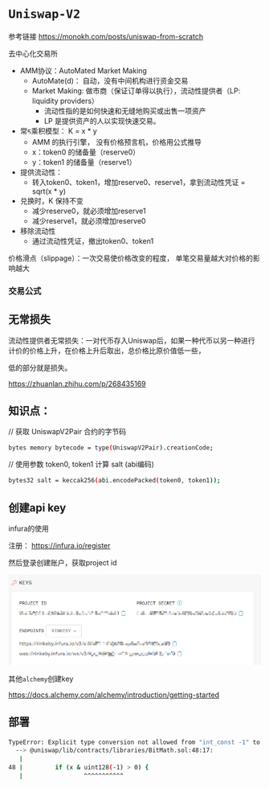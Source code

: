 # `Uniswap-V2`

参考链接
https://monokh.com/posts/uniswap-from-scratch

去中心化交易所

- AMM协议：AutoMated Market Making 
  - AutoMate(d)： ⾃动，没有中间机构进⾏资⾦交易
  - Market Making: 做市商（保证订单得以执⾏），流动性提供者（LP: liquidity providers） 
    - 流动性指的是如何快速和⽆缝地购买或出售⼀项资产
    - LP 是提供资产的⼈以实现快速交易。
- 常ᰁ乘积模型： K = x * y
  - AMM 的执⾏引擎， 没有价格预⾔机，价格⽤公式推导
  -  x：token0 的储备量（reserve0） 
  - y：token1 的储备量（reserve1） 
- 提供流动性：
  - 转⼊token0、token1，增加reserve0、reserve1，拿到流动性凭证 = sqrt(x * y)
- 兑换时，K 保持不变
  - 减少reserve0，就必须增加reserve1 
  - 减少reserve1，就必须增加reserve0 
- 移除流动性
  - 通过流动性凭证，撤出token0、token1

价格滑点（slippage）：⼀次交易使价格改变的程度， 单笔交易量越⼤对价格的影响越⼤

### 交易公式


## 无常损失

流动性提供者⽆常损失：⼀对代币存⼊Uniswap后，如果⼀种代币以另⼀种进⾏计价的价格上升，在价格上升后取出，总价格⽐原价值低⼀些，

低的部分就是损失。

https://zhuanlan.zhihu.com/p/268435169



## 知识点：
// 获取 UniswapV2Pair 合约的字节码
```bash
bytes memory bytecode = type(UniswapV2Pair).creationCode;
```

// 使用参数 token0, token1 计算 salt (abi编码)
```bash
bytes32 salt = keccak256(abi.encodePacked(token0, token1));
```

## 创建api key

infura的使用

注册： 
https://infura.io/register

然后登录创建账户，获取project id 

![infuraKey](./img/infuraKey.png)

其他`alchemy`创建key

https://docs.alchemy.com/alchemy/introduction/getting-started



## 部署

```bash
TypeError: Explicit type conversion not allowed from "int_const -1" to "uint128".
  --> @uniswap/lib/contracts/libraries/BitMath.sol:48:17:
   |
48 |         if (x & uint128(-1) > 0) {
   |                 ^^^^^^^^^^^

```

